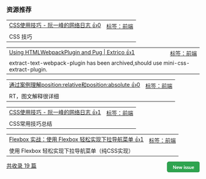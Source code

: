 ### 资源推荐

<table><tr>
<td>
<a href="http://www.ruanyifeng.com/blog/2010/03/css_cookbook.html">CSS使用技巧 - 阮一峰的网络日志 👍0</a>
</td>
<td align="right">
<a href="https://github.com/vhxubo/issues-recommend-url/labels/%E5%89%8D%E7%AB%AF">标签：前端</a>
</td>
</tr><tr>
<td colspan="2">
CSS 技巧
</td>
</tr></table>
<table><tr>
<td>
<a href="https://extri.co/2017/05/23/using-htmlwebpackplugin-and-pug/">Using HTMLWebpackPlugin and Pug | Extrico 👍1</a>
</td>
<td align="right">
<a href="https://github.com/vhxubo/issues-recommend-url/labels/%E5%89%8D%E7%AB%AF">标签：前端</a>
</td>
</tr><tr>
<td colspan="2">
extract-text-webpack-plugin has been archived,should use mini-css-extract-plugin.
</td>
</tr></table>
<table><tr>
<td>
<a href="https://segmentfault.com/a/1190000006924181">通过案例理解position:relative和position:absolute 👍0</a>
</td>
<td align="right">
<a href="https://github.com/vhxubo/issues-recommend-url/labels/%E5%89%8D%E7%AB%AF">标签：前端</a>
</td>
</tr><tr>
<td colspan="2">
RT，图文解释很详细
</td>
</tr></table>
<table><tr>
<td>
<a href="http://www.ruanyifeng.com/blog/2010/03/css_cookbook.html">CSS使用技巧 - 阮一峰的网络日志 👍1</a>
</td>
<td align="right">
<a href="https://github.com/vhxubo/issues-recommend-url/labels/%E5%89%8D%E7%AB%AF">标签：前端</a>
</td>
</tr><tr>
<td colspan="2">
CSS常用技巧总结
</td>
</tr></table>
<table><tr>
<td>
<a href="https://juejin.im/entry/5987c423f265da3e315ecb51">Flexbox 实战：使用 Flexbox 轻松实现下拉导航菜单 👍1</a>
</td>
<td align="right">
<a href="https://github.com/vhxubo/issues-recommend-url/labels/%E5%89%8D%E7%AB%AF">标签：前端</a>
</td>
</tr><tr>
<td colspan="2">
使用 Flexbox 轻松实现下拉导航菜单（纯CSS实现）
</td>
</tr></table>

<a href="https://github.com/vhxubo/issues-recommend-url/issues/new"><img src=".github/workflows/new_issue.png" align="right" height="28" alt="New issue"></a> 
<a href="https://github.com/vhxubo/issues-recommend-url/issues">共收录 19 篇</a>
